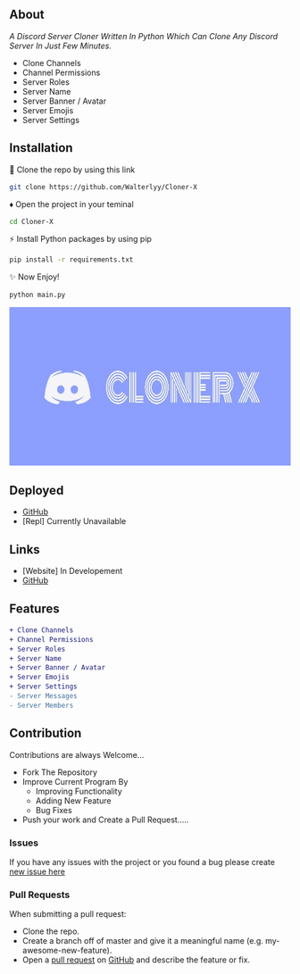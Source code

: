 ## About

*A Discord Server Cloner Written In Python Which Can Clone Any Discord Server In Just Few Minutes.*
- Clone Channels
- Channel Permissions
- Server Roles
- Server Name
- Server Banner / Avatar
- Server Emojis
- Server Settings 

## Installation
🔗 Clone the repo by using this link
```bash
git clone https://github.com/Walterlyy/Cloner-X
```

♦ Open the project in your teminal
```bash
cd Cloner-X
```

⚡ Install Python packages by using pip
```bash
pip install -r requirements.txt
```

✨ Now Enjoy!
```bash
python main.py
```

![Image](Images/I1.png)

## Deployed

- [GitHub](https://github.com/Walterlyy/Cloner-X)
- [Repl] Currently Unavailable


## Links

- [Website] In Developement
- [GitHub](https://github.com/WalterlyyD/Cloner-X)


## Features
```diff
+ Clone Channels
+ Channel Permissions
+ Server Roles
+ Server Name
+ Server Banner / Avatar
+ Server Emojis
+ Server Settings 
- Server Messages
- Server Members
```

## Contribution
Contributions are always Welcome...

-   Fork The Repository
-   Improve Current Program By
    -   Improving Functionality
    -   Adding New Feature
    -   Bug Fixes
-   Push your work and Create a Pull Request.....

### Issues
If you have any issues with the project or you found a bug please create [new issue here](https://github.com/Walterlyy/Cloner-X.git/issues)


### Pull Requests
When submitting a pull request:

- Clone the repo.
- Create a branch off of master and give it a meaningful name (e.g. my-awesome-new-feature).
- Open a [pull request](https://github.com/Walterlyy/Cloner-X.git) on [GitHub](https://github.com) and describe the feature or fix.
